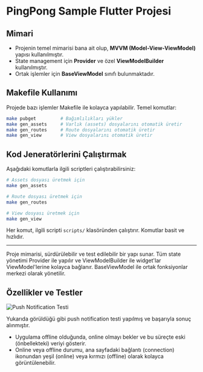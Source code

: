 # PingPong Sample Flutter Projesi

## Mimari
- Projenin temel mimarisi bana ait olup, **MVVM (Model-View-ViewModel)** yapısı kullanılmıştır.
- State management için **Provider** ve özel **ViewModelBuilder** kullanılmıştır.
- Ortak işlemler için **BaseViewModel** sınıfı bulunmaktadır.

## Makefile Kullanımı
Projede bazı işlemler Makefile ile kolayca yapılabilir. Temel komutlar:

```sh
make pubget         # Bağımlılıkları yükler
make gen_assets     # Varlık (assets) dosyalarını otomatik üretir
make gen_routes     # Route dosyalarını otomatik üretir
make gen_view       # View dosyalarını otomatik üretir
```

## Kod Jeneratörlerini Çalıştırmak
Aşağıdaki komutlarla ilgili scriptleri çalıştırabilirsiniz:

```sh
# Assets dosyası üretmek için
make gen_assets

# Route dosyası üretmek için
make gen_routes

# View dosyası üretmek için
make gen_view
```

Her komut, ilgili scripti `scripts/` klasöründen çalıştırır. Komutlar basit ve hızlıdır.

---

Proje mimarisi, sürdürülebilir ve test edilebilir bir yapı sunar. Tüm state yönetimi Provider ile yapılır ve ViewModelBuilder ile widget'lar ViewModel'lerine kolayca bağlanır. BaseViewModel ile ortak fonksiyonlar merkezi olarak yönetilir.

## Özellikler ve Testler

![Push Notification Testi](@push_notification_test.jpeg)

Yukarıda görüldüğü gibi push notification testi yapılmış ve başarıyla sonuç alınmıştır.

- Uygulama offline olduğunda, online olmayı bekler ve bu süreçte eski (önbellekteki) veriyi gösterir.
- Online veya offline durumu, ana sayfadaki bağlantı (connection) ikonundan yeşil (online) veya kırmızı (offline) olarak kolayca görüntülenebilir.

